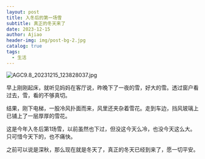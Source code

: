 ```yaml
---
layout: post
title: 入冬后的第一场雪
subtitle: 真正的冬天来了
date: 2023-12-15
author: Ajiao
header-img: img/post-bg-2.jpg
catalog: true
tags:
  - 生活
---
```

![AGC9.8_20231215_123828037.jpg](https://s2.loli.net/2023/12/15/YCizef4T3oFXjNc.jpg)

早上刚刚起床，就听见妈妈在客厅说，昨晚下了一夜的雪，好大的雪。透过窗户看过去，雪，看的不够真切。

结果，刚下电梯，一股冷风扑面而来，风里还夹杂着雪花。走到车边，挡风玻璃上已铺上了一层厚厚的雪花。

这是今年入冬后第1场雪，以前虽然也下过，但没这今天么冷，也没今天这么大。只可惜今天下的，也不痛快。

之前可以说是深秋，那么现在就是冬天了，真正的冬天已经到来了，愿一切平安。
